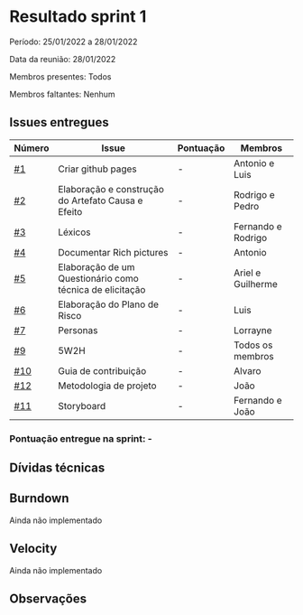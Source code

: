 # Resultado sprint 1

Período: 25/01/2022 a 28/01/2022

Data da reunião: 28/01/2022

Membros presentes: Todos

Membros faltantes: Nenhum

## Issues entregues

| Número                                                                  | Issue                                                    | Pontuação | Membros            |
| ----------------------------------------------------------------------- | -------------------------------------------------------- | --------- | ------------------ |
| [#1](https://github.com/UnBArqDsw2021-2/2021.2_G6_Jobz_docs/issues/1)   | Criar github pages                                       | -         | Antonio e Luis     |
| [#2](https://github.com/UnBArqDsw2021-2/2021.2_G6_Jobz_docs/issues/2)   | Elaboração e construção do Artefato Causa e Efeito       | -         | Rodrigo e Pedro    |
| [#3](https://github.com/UnBArqDsw2021-2/2021.2_G6_Jobz_docs/issues/3)   | Léxicos                                                  | -         | Fernando e Rodrigo |
| [#4](https://github.com/UnBArqDsw2021-2/2021.2_G6_Jobz_docs/issues/4)   | Documentar Rich pictures                                 | -         | Antonio            |
| [#5](https://github.com/UnBArqDsw2021-2/2021.2_G6_Jobz_docs/issues/5)   | Elaboração de um Questionário como técnica de elicitação | -         | Ariel e Guilherme  |
| [#6](https://github.com/UnBArqDsw2021-2/2021.2_G6_Jobz_docs/issues/6)   | Elaboração do Plano de Risco                             | -         | Luis               |
| [#7](https://github.com/UnBArqDsw2021-2/2021.2_G6_Jobz_docs/issues/7)   | Personas                                                 | -         | Lorrayne           |
| [#9](https://github.com/UnBArqDsw2021-2/2021.2_G6_Jobz_docs/issues/9)   | 5W2H                                                     | -         | Todos os membros   |
| [#10](https://github.com/UnBArqDsw2021-2/2021.2_G6_Jobz_docs/issues/10) | Guia de contribuição                                     | -         | Alvaro             |
| [#12](https://github.com/UnBArqDsw2021-2/2021.2_G6_Jobz_docs/issues/12) | Metodologia de projeto                                   | -         | João               |
| [#11](https://github.com/UnBArqDsw2021-2/2021.2_G6_Jobz_docs/issues/11) | Storyboard                                               | -         | Fernando e João    |

### Pontuação entregue na sprint: -

## Dívidas técnicas

## Burndown

Ainda não implementado

## Velocity

Ainda não implementado

## Observações
